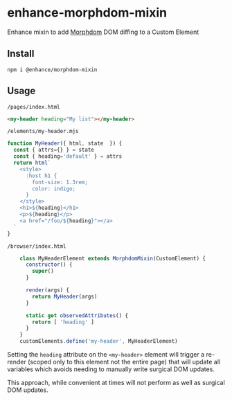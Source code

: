 # enhance-morphdom-mixin
Enhance mixin to add [Morphdom](https://github.com/patrick-steele-idem/morphdom) DOM diffing to a Custom Element

## Install
`npm i @enhance/morphdom-mixin`

## Usage

`/pages/index.html`

```html
<my-header heading="My list"></my-header>
```

`/elements/my-header.mjs`

```javascript
function MyHeader({ html, state  }) {
  const { attrs={} } = state
  const { heading='default' } = attrs
  return html`
    <style>
      :host h1 {
        font-size: 1.3rem;
        color: indigo;
      }
    </style>
    <h1>${heading}</h1>
    <p>${heading}</p>
    <a href="/foo/${heading}"></a>
  `
}
```

`/browser/index.html`

```javascript
    class MyHeaderElement extends MorphdomMixin(CustomElement) {
      constructor() {
        super()
      }

      render(args) {
        return MyHeader(args)
      }

      static get observedAttributes() {
        return [ 'heading' ]
      }
    }
    customElements.define('my-header', MyHeaderElement)

```

Setting the `heading` attribute on the `<my-header>` element will trigger a re-render (scoped only to this element not the entire page) that will update all variables which avoids needing to manually write surgical DOM updates.

This approach, while convenient at times will not perform as well as surgical DOM updates.
